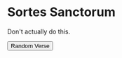 # Sortes Sanctorum

Don't actually do this.

<div id="sortes"></div>

<button id="generate">Random Verse</button>
<div id="verse"></div>

<script src="https://code.jquery.com/jquery-3.2.1.min.js"></script>
<script>
var api_key = "b74dfab83a3e06f0f01850c93466c29d"
var url = "https://api.biblia.com/v1/bible/content/kjv.txt?passage=John3.16&key=" + api_key

var chapter_details
var total_verses

$().ready(function(){
    console.log("Loading verse counts...")
    $.getJSON( "/verse_counts.json", function(verse_counts) {
        chapter_details = verse_counts
        total_verses = verse_counts.reduce((total, n) => total + n.verses, 0);
        $("#sortes").html("Total verses: " + total_verses)
    })
})

$("#generate").click(function(){
    chapter = Math.floor(Math.random() * (+4 - +1)) + +1;
    verse = Math.floor(Math.random() * (+10 - +1)) + +1;
    var url = "https://api.biblia.com/v1/bible/content/kjv.html?passage=John" + chapter + "." + verse + "&key=" + api_key
    /*
    fetch(url)
        .then(function(data) {
            console.log("Hi...")
            return data.text();
        })
        .then(function(text) {
            $("#verse").html(text)
            console.log(text)
        })
        .catch(function(error) {
            console.log(error)
        })
    */
    random_verse = Math.floor(Math.random() * (+total_verses - +1)) + +1;
    current_verse_total = 0
    current_chapter = 0
    while (random_verse > current_verse_total + chapter_details[current_chapter].verses) {
        current_verse_total += chapter_details[current_chapter].verses
        current_chapter += 1
    }
    console.log(random_verse)
    console.log(chapter_details[current_chapter].name, random_verse - current_verse_total)
});
</script>
